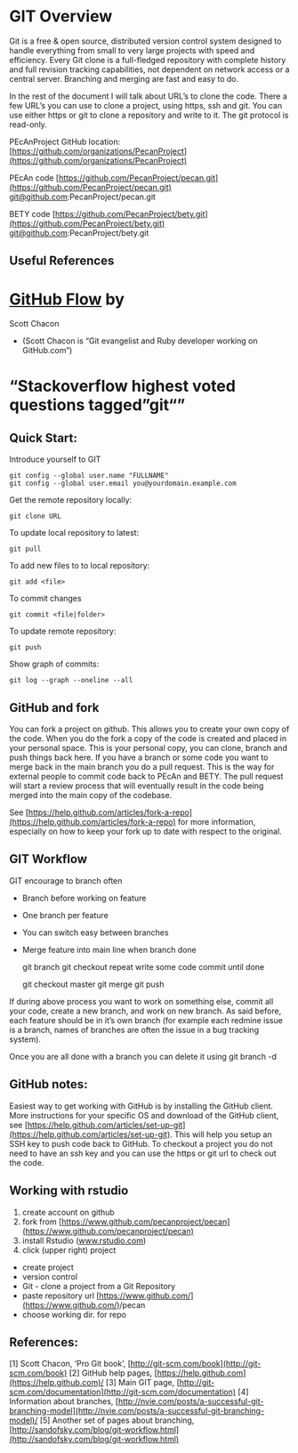 GIT Overview
============

Git is a free & open source, distributed version control system designed
to handle everything from small to very large projects with speed and
efficiency. Every Git clone is a full-fledged repository with complete
history and full revision tracking capabilities, not dependent on
network access or a central server. Branching and merging are fast and
easy to do.

In the rest of the document I will talk about URL’s to clone the code.
There a few URL’s you can use to clone a project, using https, ssh and
git. You can use either https or git to clone a repository and write to
it. The git protocol is read-only.

PEcAnProject GitHub location:
[https://github.com/organizations/PecanProject](https://github.com/organizations/PecanProject)

PEcAn code
[https://github.com/PecanProject/pecan.git](https://github.com/PecanProject/pecan.git)
[git@github.com](mailto:git@github.com):PecanProject/pecan.git

BETY code
[https://github.com/PecanProject/bety.git](https://github.com/PecanProject/bety.git)
[git@github.com](mailto:git@github.com):PecanProject/bety.git

Useful References
-----------------

# [GitHub Flow](http://scottchacon.com/2011/08/31/github-flow.html) by
Scott Chacon
 * (Scott Chacon is “Git evangelist and Ruby developer working on
GitHub.com”)
# “Stackoverflow highest voted questions tagged”git“”

Quick Start:
------------

Introduce yourself to GIT

    git config --global user.name "FULLNAME"
    git config --global user.email you@yourdomain.example.com

Get the remote repository locally:

    git clone URL

To update local repository to latest:

    git pull

To add new files to to local repository:

    git add <file>

To commit changes

    git commit <file|folder>

To update remote repository:

    git push

Show graph of commits:

    git log --graph --oneline --all

GitHub and fork
---------------

You can fork a project on github. This allows you to create your own
copy of the code. When you do the fork a copy of the code is created and
placed in your personal space. This is your personal copy, you can
clone, branch and push things back here. If you have a branch or some
code you want to merge back in the main branch you do a pull request.
This is the way for external people to commit code back to PEcAn and
BETY. The pull request will start a review process that will eventually
result in the code being merged into the main copy of the codebase.

See
[https://help.github.com/articles/fork-a-repo](https://help.github.com/articles/fork-a-repo)
for more information, especially on how to keep your fork up to date
with respect to the original.

GIT Workflow
------------

GIT encourage to branch often
* Branch before working on feature
* One branch per feature
* You can switch easy between branches
* Merge feature into main line when branch done

    git branch <name of branch>
    git checkout <name of branch>
    repeat 
      write some code
      commit
    until done

    git checkout master
    git merge <name of brach>
    git push

If during above process you want to work on something else, commit all
your code, create a new branch, and work on new branch. As said before,
each feature should be in it’s own branch (for example each redmine
issue is a branch, names of branches are often the issue in a bug
tracking system).

Once you are all done with a branch you can delete it using git branch
-d <name of branch>

GitHub notes:
-------------

Easiest way to get working with GitHub is by installing the GitHub
client. More instructions for your specific OS and download of the
GitHub client, see
[https://help.github.com/articles/set-up-git](https://help.github.com/articles/set-up-git).
This will help you setup an SSH key to push code back to GitHub. To
checkout a project you do not need to have an ssh key and you can use
the https or git url to check out the code.

Working with rstudio
--------------------

1.  create account on github
2.  fork from
    [https://www.github.com/pecanproject/pecan](https://www.github.com/pecanproject/pecan)
3.  install Rstudio (www.rstudio.com)
4.  click (upper right) project
 *   create project
 *   version control
 *   Git - clone a project from a Git Repository
 *   paste repository url
        [https://www.github.com/](https://www.github.com/)<username>/pecan
 *   choose working dir. for repo

References:
-----------

[1] Scott Chacon, ‘Pro Git book’,
[http://git-scm.com/book](http://git-scm.com/book)
[2] GitHub help pages,
[https://help.github.com](https://help.github.com)/
[3] Main GIT page,
[http://git-scm.com/documentation](http://git-scm.com/documentation)
[4] Information about branches,
[http://nvie.com/posts/a-successful-git-branching-model](http://nvie.com/posts/a-successful-git-branching-model)/
[5] Another set of pages about branching,
[http://sandofsky.com/blog/git-workflow.html](http://sandofsky.com/blog/git-workflow.html)
